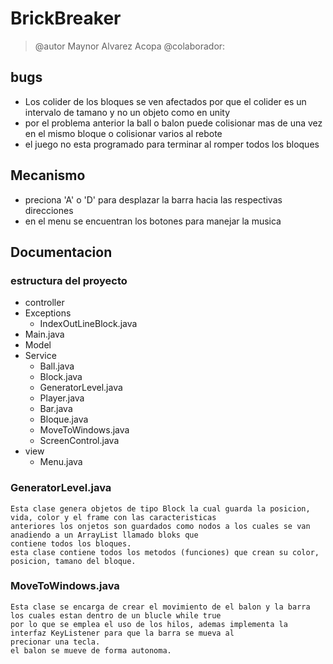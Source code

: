 # BrickBreaker
> @autor Maynor Alvarez Acopa 
> @colaborador:

## bugs
* Los colider de los bloques se ven afectados por que el colider es un intervalo de tamano y no un objeto como en unity
* por el problema anterior la ball o balon puede colisionar mas de una vez en el mismo bloque o colisionar varios al rebote
* el juego no esta programado para terminar al romper todos los bloques
## Mecanismo
* preciona 'A' o 'D' para desplazar la barra hacia las respectivas direcciones
* en el menu se encuentran los botones para manejar la musica
## Documentacion
### estructura del proyecto
* controller
* Exceptions
    * IndexOutLineBlock.java
* Main.java
* Model
* Service
    * Ball.java
    * Block.java 
    * GeneratorLevel.java
    * Player.java
    * Bar.java
    * Bloque.java
    * MoveToWindows.java
    * ScreenControl.java
* view
    * Menu.java
### GeneratorLevel.java
~~~
Esta clase genera objetos de tipo Block la cual guarda la posicion, vida, color y el frame con las caracteristicas
anteriores los onjetos son guardados como nodos a los cuales se van anadiendo a un ArrayList llamado bloks que
contiene todos los bloques.
esta clase contiene todos los metodos (funciones) que crean su color, posicion, tamano del bloque.
~~~
### MoveToWindows.java
~~~
Esta clase se encarga de crear el movimiento de el balon y la barra los cuales estan dentro de un blucle while true
por lo que se emplea el uso de los hilos, ademas implementa la interfaz KeyListener para que la barra se mueva al 
precionar una tecla.
el balon se mueve de forma autonoma.
~~~
